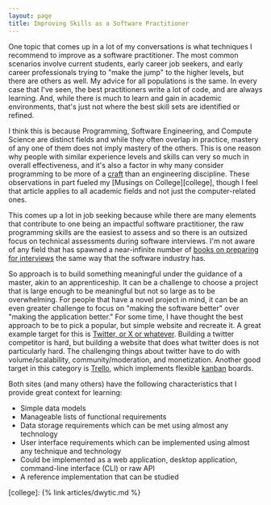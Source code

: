 ```yaml
---
layout: page
title: Improving Skills as a Software Practitioner
---
```


One topic that comes up in a lot of my conversations is what techniques I recommend to improve as a software practitioner. The most common scenarios involve current students, early career job seekers, and early career professionals trying to "make the jump" to the higher levels, but there are others as well. My advice for all populations is the same. In every case that I've seen, the best practitioners write a lot of code, and are always learning. And, while there is much to learn and gain in academic environments, that's just not where the best skill sets are identified or refined.

I think this is because Programming, Software Engineering, and Compute Science are distinct fields and while they often overlap in practice, mastery of any one of them does not imply mastery of the others. This is one reason why people with similar experience levels and skills can very so much in overall effectiveness, and it's also a factor in why many consider programming to be more of a [craft][craft] than an engineering discipline. These observations in part fueled my [Musings on College][college], though I feel that article applies to all academic fields and not just the computer-related ones.

This comes up a lot in job seeking because while there are many elements that contribute to one being an impactful software practitioner, the raw programming skills are the easiest to assess and so there is an outsized focus on technical assessments during software interviews. I'm not aware of any field that has spawned a near-infinite number of [books on preparing for interviews][books] the same way that the software industry has.

So approach is to build something meaningful under the guidance of a master, akin to an apprenticeship. It can be a challenge to choose a project that is large enough to be meaningful but not so large as to be overwhelming. For people that have a novel project in mind, it can be an even greater challenge to focus on "making the software better" over "making the application better." For some time, I have thought the best approach to be to pick a popular, but simple website and recreate it. A great example target for this is [Twitter, or X or whatever][twitter]. Building a twitter competitor is hard, but building a website that does what twitter does is not particularly hard. The challenging things about twitter have to do with volume/scalability, community/moderation, and monetization. Another good target in this category is [Trello][trello], which implements flexible [kanban][kanban] boards.

Both sites (and many others) have the following characteristics that I provide great context for learning:
* Simple data models
* Manageable lists of functional requirements
* Data storage requirements which can be met using almost any technology
* User interface requirements which can be implemented using almost any technique and technology
* Could be implemented as a web application, desktop application, command-line interface (CLI) or raw API
* A reference implementation that can be studied


[craft]: https://en.wikipedia.org/wiki/Software_craftsmanship
[garden]: https://blog.codinghorror.com/tending-your-software-garden
[books]: https://www.google.com/search?q=technical+interviewing+books
[twitter]: https://x.com
[trello]: https://trello.com/
[kanban]: https://en.wikipedia.org/wiki/Kanban_board

[college]: {% link articles/dwytic.md %}